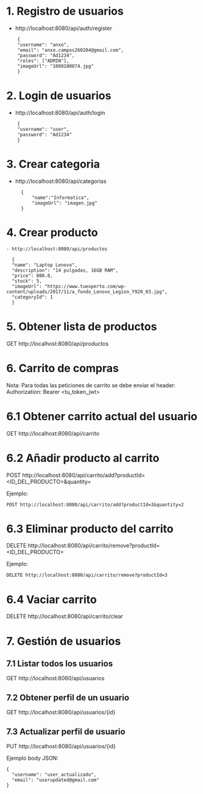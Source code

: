 # 1. Registro de usuarios
- http://localhost:8080/api/auth/register

```
    {
    "username": "anxo",
    "email": "anxo.campos260204@gmail.com",
    "password": "Ad1234",
    "roles": ["ADMIN"],
    "imageUrl": "1000100074.jpg"
    }
```

# 2. Login de usuarios
- http://localhost:8080/api/auth/login

```
    {
    "username": "user",
    "password": "Ad1234"
    }
```

# 3. Crear categoria
- http://localhost:8080/api/categorias
  
  ```
    {
        "name":"Informatica",
        "imageUrl": "imagen.jpg"
    }
  ```

# 4. Crear producto
```
- http://localhost:8080/api/productos
  
  {
  "name": "Laptop Lenovo",
  "description": "14 pulgadas, 16GB RAM",
  "price": 800.0,
  "stock": 5,
  "imageUrl": "https://www.tuexperto.com/wp-content/uploads/2017/11/a_fondo_Lenovo_Legion_Y920_03.jpg",
  "categoryId": 1
  }
```

# 5. Obtener lista de productos

GET http://localhost:8080/api/productos

# 6. Carrito de compras

Nota: Para todas las peticiones de carrito se debe enviar el header:
Authorization: Bearer <tu_token_jwt>

# 6.1 Obtener carrito actual del usuario
GET http://localhost:8080/api/carrito

# 6.2 Añadir producto al carrito
POST http://localhost:8080/api/carrito/add?productId=<ID_DEL_PRODUCTO>&quantity=<CANTIDAD>

Ejemplo:

```
POST http://localhost:8080/api/carrito/add?productId=3&quantity=2
```

# 6.3 Eliminar producto del carrito
DELETE http://localhost:8080/api/carrito/remove?productId=<ID_DEL_PRODUCTO>

Ejemplo:

```
DELETE http://localhost:8080/api/carrito/remove?productId=3
```

# 6.4 Vaciar carrito
DELETE http://localhost:8080/api/carrito/clear

# 7. Gestión de usuarios

## 7.1 Listar todos los usuarios
GET http://localhost:8080/api/usuarios

## 7.2 Obtener perfil de un usuario
GET http://localhost:8080/api/usuarios/{id}


## 7.3 Actualizar perfil de usuario
PUT http://localhost:8080/api/usuarios/{id}

Ejemplo body JSON:

```
{
  "username": "user_actualizado",
  "email": "userupdated@gmail.com"
}
```


